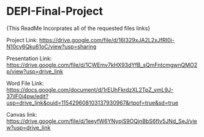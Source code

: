 # DEPI-Final-Project

{This ReadMe Incorprates all of the requested files links}

Project Link: https://drive.google.com/file/d/16I329xJA2L2xJfRI0i-N10cy6Qku61oC/view?usp=sharing

Presentation Link: https://drive.google.com/file/d/1CWEmv7kHX93dYfB_sQmFntcmgwnQMO2p/view?usp=drive_link

Word File Link: https://docs.google.com/document/d/1rEUhFkrdzXL2TpZ_vmL9J-37ilF0i4pw/edit?usp=drive_link&ouid=115429608103137930967&rtpof=true&sd=true

Canvas link: https://drive.google.com/file/d/1eeyfW6YNypjS9OQjnBbS6fIv5JNd_SeJ/view?usp=drive_link
